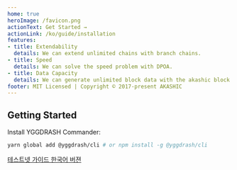 ```yaml
---
home: true
heroImage: /favicon.png
actionText: Get Started →
actionLink: /ko/guide/installation
features:
- title: Extendability
  details: We can extend unlimited chains with branch chains.
- title: Speed
  details: We can solve the speed problem with DPOA.
- title: Data Capacity
  details: We can generate unlimited block data with the akashic block.
footer: MIT Licensed | Copyright © 2017-present AKASHIC
---
```

## Getting Started
Install YGGDRASH Commander:
```bash
yarn global add @yggdrash/cli # or npm install -g @yggdrash/cli
```


[테스트넷 가이드 한국어 버젼](ko/guide/test-net)